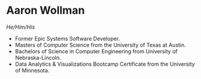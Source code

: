 <!--
**12wollmana/12wollmana** is a ✨ _special_ ✨ repository because its `README.md` (this file) appears on your GitHub profile.

Here are some ideas to get you started:

- 🔭 I’m currently working on ...
- 🌱 I’m currently learning ...
- 👯 I’m looking to collaborate on ...
- 🤔 I’m looking for help with ...
- 💬 Ask me about ...
- 📫 How to reach me: ...
- 😄 Pronouns: ...
- ⚡ Fun fact: ...
-->

# Aaron Wollman
<em>He/Him/His</em>
<ul>
  <li>
    Former Epic Systems Software Developer.
  </li>
  <li>
    Masters of Computer Science from the University of Texas at Austin.
  </li>
  <li>
    Bachelors of Science in Computer Engineering from University of Nebraska-Lincoln.
  </li>
  <li>
    Data Analytics & Visualizations Bootcamp Certificate from the University of Minnesota.
  </li>
</ul>


